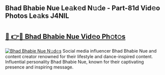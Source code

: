 ## Bhad Bhabie Nue Le𝚊k𝚎d N𝚞𝚍e - Part-81d Vid𝚎o Photos Le𝚊ks J4NlL

# <h2><a href="http://fb2qxp6.evod.top/?m=Bhad+Bhabie+Nue">🔗 👉🔴 Bhad Bhabie Nue Vid𝚎o Ph𝚘t𝚘s</a></h2>

[![Bhad Bhabie Nue N𝚞d𝚎s](https://i.imgur.com/8V9OHl7.gif)](http://fb2qxp6.evod.top/?m=Bhad+Bhabie+Nue)
Social media influencer Bhad Bhabie Nue and content creator renowned for their lifestyle and dance-inspired content. Influential personality Bhad Bhabie Nue, known for their captivating presence and inspiring message. 

